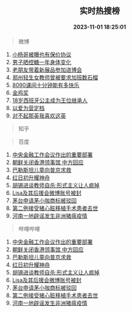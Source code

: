 <div align="center"><h2>实时热搜榜</h2><h4>2023-11-01 18:25:01</h4></div>

> 微博  

1. [小杨哥被曝也有保价协议](https://s.weibo.com/weibo?q=%23%E5%B0%8F%E6%9D%A8%E5%93%A5%E8%A2%AB%E6%9B%9D%E4%B9%9F%E6%9C%89%E4%BF%9D%E4%BB%B7%E5%8D%8F%E8%AE%AE%23&t=31&band_rank=1&Refer=top)<br />
2. [男子晒控糖一年身体变化](https://s.weibo.com/weibo?q=%23%E7%94%B7%E5%AD%90%E6%99%92%E6%8E%A7%E7%B3%96%E4%B8%80%E5%B9%B4%E8%BA%AB%E4%BD%93%E5%8F%98%E5%8C%96%23&t=31&band_rank=2&Refer=top)<br />
3. [老朋友带着新展品参加进博会](https://s.weibo.com/weibo?q=%23%E8%80%81%E6%9C%8B%E5%8F%8B%E5%B8%A6%E7%9D%80%E6%96%B0%E5%B1%95%E5%93%81%E5%8F%82%E5%8A%A0%E8%BF%9B%E5%8D%9A%E4%BC%9A%23&t=31&band_rank=3&Refer=top)<br />
4. [郑州轻生女教师曾被要求加班数石榴](https://s.weibo.com/weibo?q=%23%E9%83%91%E5%B7%9E%E8%BD%BB%E7%94%9F%E5%A5%B3%E6%95%99%E5%B8%88%E6%9B%BE%E8%A2%AB%E8%A6%81%E6%B1%82%E5%8A%A0%E7%8F%AD%E6%95%B0%E7%9F%B3%E6%A6%B4%23&t=31&band_rank=4&Refer=top)<br />
5. [8090课间十分钟能有多快乐](https://s.weibo.com/weibo?q=%238090%E8%AF%BE%E9%97%B4%E5%8D%81%E5%88%86%E9%92%9F%E8%83%BD%E6%9C%89%E5%A4%9A%E5%BF%AB%E4%B9%90%23&t=31&band_rank=5&Refer=top)<br />
6. [金鸡奖](https://s.weibo.com/weibo?q=%E9%87%91%E9%B8%A1%E5%A5%96&t=31&band_rank=6&Refer=top)<br />
7. [18岁西班牙公主成为王位继承人](https://s.weibo.com/weibo?q=%2318%E5%B2%81%E8%A5%BF%E7%8F%AD%E7%89%99%E5%85%AC%E4%B8%BB%E6%88%90%E4%B8%BA%E7%8E%8B%E4%BD%8D%E7%BB%A7%E6%89%BF%E4%BA%BA%23&t=31&band_rank=7&Refer=top)<br />
8. [以爱为营定档](https://s.weibo.com/weibo?q=%E4%BB%A5%E7%88%B1%E4%B8%BA%E8%90%A5%E5%AE%9A%E6%A1%A3&t=31&band_rank=8&Refer=top)<br />
9. [对不起那英我喜欢这英](https://s.weibo.com/weibo?q=%23%E5%AF%B9%E4%B8%8D%E8%B5%B7%E9%82%A3%E8%8B%B1%E6%88%91%E5%96%9C%E6%AC%A2%E8%BF%99%E8%8B%B1%23&t=31&band_rank=9&Refer=top)<br />

> 知乎  


> 百度  

1. [中央金融工作会议作出的重要部署](https://www.baidu.com/s?wd=%E4%B8%AD%E5%A4%AE%E9%87%91%E8%9E%8D%E5%B7%A5%E4%BD%9C%E4%BC%9A%E8%AE%AE%E4%BD%9C%E5%87%BA%E7%9A%84%E9%87%8D%E8%A6%81%E9%83%A8%E7%BD%B2&sa=fyb_news&rsv_dl=fyb_news)<br />
2. [朝鲜关闭香港领事馆 中方回应](https://www.baidu.com/s?wd=%E6%9C%9D%E9%B2%9C%E5%85%B3%E9%97%AD%E9%A6%99%E6%B8%AF%E9%A2%86%E4%BA%8B%E9%A6%86+%E4%B8%AD%E6%96%B9%E5%9B%9E%E5%BA%94&sa=fyb_news&rsv_dl=fyb_news)<br />
3. [巴勒斯坦儿童向普京求救](https://www.baidu.com/s?wd=%E5%B7%B4%E5%8B%92%E6%96%AF%E5%9D%A6%E5%84%BF%E7%AB%A5%E5%90%91%E6%99%AE%E4%BA%AC%E6%B1%82%E6%95%91&sa=fyb_news&rsv_dl=fyb_news)<br />
4. [红日初升耀神舟](https://www.baidu.com/s?wd=%E7%BA%A2%E6%97%A5%E5%88%9D%E5%8D%87%E8%80%80%E7%A5%9E%E8%88%9F&sa=fyb_news&rsv_dl=fyb_news)<br />
5. [胡锡进谈教师自杀:形式主义让人疯掉](https://www.baidu.com/s?wd=%E8%83%A1%E9%94%A1%E8%BF%9B%E8%B0%88%E6%95%99%E5%B8%88%E8%87%AA%E6%9D%80%3A%E5%BD%A2%E5%BC%8F%E4%B8%BB%E4%B9%89%E8%AE%A9%E4%BA%BA%E7%96%AF%E6%8E%89&sa=fyb_news&rsv_dl=fyb_news)<br />
6. [Lisa及其后援会微博账号被封](https://www.baidu.com/s?wd=Lisa%E5%8F%8A%E5%85%B6%E5%90%8E%E6%8F%B4%E4%BC%9A%E5%BE%AE%E5%8D%9A%E8%B4%A6%E5%8F%B7%E8%A2%AB%E5%B0%81&sa=fyb_news&rsv_dl=fyb_news)<br />
7. [茅台申请茅小咖商标被驳回](https://www.baidu.com/s?wd=%E8%8C%85%E5%8F%B0%E7%94%B3%E8%AF%B7%E8%8C%85%E5%B0%8F%E5%92%96%E5%95%86%E6%A0%87%E8%A2%AB%E9%A9%B3%E5%9B%9E&sa=fyb_news&rsv_dl=fyb_news)<br />
8. [第二例接受猪心脏移植手术患者去世](https://www.baidu.com/s?wd=%E7%AC%AC%E4%BA%8C%E4%BE%8B%E6%8E%A5%E5%8F%97%E7%8C%AA%E5%BF%83%E8%84%8F%E7%A7%BB%E6%A4%8D%E6%89%8B%E6%9C%AF%E6%82%A3%E8%80%85%E5%8E%BB%E4%B8%96&sa=fyb_news&rsv_dl=fyb_news)<br />
9. [河南一地辟谣发生非洲猪瘟疫情](https://www.baidu.com/s?wd=%E6%B2%B3%E5%8D%97%E4%B8%80%E5%9C%B0%E8%BE%9F%E8%B0%A3%E5%8F%91%E7%94%9F%E9%9D%9E%E6%B4%B2%E7%8C%AA%E7%98%9F%E7%96%AB%E6%83%85&sa=fyb_news&rsv_dl=fyb_news)<br />

> 哔哩哔哩  

1. [中央金融工作会议作出的重要部署](https://www.baidu.com/s?wd=%E4%B8%AD%E5%A4%AE%E9%87%91%E8%9E%8D%E5%B7%A5%E4%BD%9C%E4%BC%9A%E8%AE%AE%E4%BD%9C%E5%87%BA%E7%9A%84%E9%87%8D%E8%A6%81%E9%83%A8%E7%BD%B2&sa=fyb_news&rsv_dl=fyb_news)<br />
2. [朝鲜关闭香港领事馆 中方回应](https://www.baidu.com/s?wd=%E6%9C%9D%E9%B2%9C%E5%85%B3%E9%97%AD%E9%A6%99%E6%B8%AF%E9%A2%86%E4%BA%8B%E9%A6%86+%E4%B8%AD%E6%96%B9%E5%9B%9E%E5%BA%94&sa=fyb_news&rsv_dl=fyb_news)<br />
3. [巴勒斯坦儿童向普京求救](https://www.baidu.com/s?wd=%E5%B7%B4%E5%8B%92%E6%96%AF%E5%9D%A6%E5%84%BF%E7%AB%A5%E5%90%91%E6%99%AE%E4%BA%AC%E6%B1%82%E6%95%91&sa=fyb_news&rsv_dl=fyb_news)<br />
4. [红日初升耀神舟](https://www.baidu.com/s?wd=%E7%BA%A2%E6%97%A5%E5%88%9D%E5%8D%87%E8%80%80%E7%A5%9E%E8%88%9F&sa=fyb_news&rsv_dl=fyb_news)<br />
5. [胡锡进谈教师自杀:形式主义让人疯掉](https://www.baidu.com/s?wd=%E8%83%A1%E9%94%A1%E8%BF%9B%E8%B0%88%E6%95%99%E5%B8%88%E8%87%AA%E6%9D%80%3A%E5%BD%A2%E5%BC%8F%E4%B8%BB%E4%B9%89%E8%AE%A9%E4%BA%BA%E7%96%AF%E6%8E%89&sa=fyb_news&rsv_dl=fyb_news)<br />
6. [Lisa及其后援会微博账号被封](https://www.baidu.com/s?wd=Lisa%E5%8F%8A%E5%85%B6%E5%90%8E%E6%8F%B4%E4%BC%9A%E5%BE%AE%E5%8D%9A%E8%B4%A6%E5%8F%B7%E8%A2%AB%E5%B0%81&sa=fyb_news&rsv_dl=fyb_news)<br />
7. [茅台申请茅小咖商标被驳回](https://www.baidu.com/s?wd=%E8%8C%85%E5%8F%B0%E7%94%B3%E8%AF%B7%E8%8C%85%E5%B0%8F%E5%92%96%E5%95%86%E6%A0%87%E8%A2%AB%E9%A9%B3%E5%9B%9E&sa=fyb_news&rsv_dl=fyb_news)<br />
8. [第二例接受猪心脏移植手术患者去世](https://www.baidu.com/s?wd=%E7%AC%AC%E4%BA%8C%E4%BE%8B%E6%8E%A5%E5%8F%97%E7%8C%AA%E5%BF%83%E8%84%8F%E7%A7%BB%E6%A4%8D%E6%89%8B%E6%9C%AF%E6%82%A3%E8%80%85%E5%8E%BB%E4%B8%96&sa=fyb_news&rsv_dl=fyb_news)<br />
9. [河南一地辟谣发生非洲猪瘟疫情](https://www.baidu.com/s?wd=%E6%B2%B3%E5%8D%97%E4%B8%80%E5%9C%B0%E8%BE%9F%E8%B0%A3%E5%8F%91%E7%94%9F%E9%9D%9E%E6%B4%B2%E7%8C%AA%E7%98%9F%E7%96%AB%E6%83%85&sa=fyb_news&rsv_dl=fyb_news)<br />
